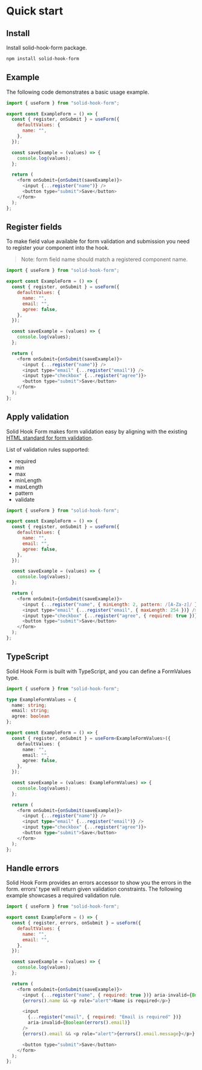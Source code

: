 # Quick start

## Install

Install solid-hook-form package.

```bash
npm install solid-hook-form
```

## Example

The following code demonstrates a basic usage example.

```javascript
import { useForm } from "solid-hook-form";

export const ExampleForm = () => {
  const { register, onSubmit } = useForm({
    defaultValues: {
      name: "",
    },
  });

  const saveExample = (values) => {
    console.log(values);
  };

  return (
    <form onSubmit={onSubmit(saveExample)}>
      <input {...register("name")} />
      <button type="submit">Save</button>
    </form>
  );
};
```

## Register fields

To make field value available for form validation and submission you need to register your component into the hook.

> Note: form field name should match a registered component name.

```javascript
import { useForm } from "solid-hook-form";

export const ExampleForm = () => {
  const { register, onSubmit } = useForm({
    defaultValues: {
      name: "",
      email: "",
      agree: false,
    },
  });

  const saveExample = (values) => {
    console.log(values);
  };

  return (
    <form onSubmit={onSubmit(saveExample)}>
      <input {...register("name")} />
      <input type="email" {...register("email")} />
      <input type="checkbox" {...register("agree")}>
      <button type="submit">Save</button>
    </form>
  );
};
```

## Apply validation

Solid Hook Form makes form validation easy by aligning with the existing [HTML standard for form validation](https://developer.mozilla.org/en-US/docs/Learn_web_development/Extensions/Forms/Form_validation).

List of validation rules supported:

- required
- min
- max
- minLength
- maxLength
- pattern
- validate

```javascript
import { useForm } from "solid-hook-form";

export const ExampleForm = () => {
  const { register, onSubmit } = useForm({
    defaultValues: {
      name: "",
      email: "",
      agree: false,
    },
  });

  const saveExample = (values) => {
    console.log(values);
  };

  return (
    <form onSubmit={onSubmit(saveExample)}>
      <input {...register("name", { minLength: 2, pattern: /[A-Za-z]/ })} />
      <input type="email" {...register("email", { maxLength: 254 })} />
      <input type="checkbox" {...register("agree", { required: true })}>
      <button type="submit">Save</button>
    </form>
  );
};
```

## TypeScript

Solid Hook Form is built with TypeScript, and you can define a FormValues type.

```typescript
import { useForm } from "solid-hook-form";

type ExampleFormValues = {
  name: string;
  email: string;
  agree: boolean
};

export const ExampleForm = () => {
  const { register, onSubmit } = useForm<ExampleFormValues>({
    defaultValues: {
      name: "",
      email: "",
      agree: false,
    },
  });

  const saveExample = (values: ExampleFormValues) => {
    console.log(values);
  };

  return (
    <form onSubmit={onSubmit(saveExample)}>
      <input {...register("name")} />
      <input type="email" {...register("email")} />
      <input type="checkbox" {...register("agree")}>
      <button type="submit">Save</button>
    </form>
  );
};
```

## Handle errors

Solid Hook Form provides an errors accessor to show you the errors in the form. errors' type will return given validation constraints. The following example showcases a required validation rule.

```javascript
import { useForm } from "solid-hook-form";

export const ExampleForm = () => {
  const { register, errors, onSubmit } = useForm({
    defaultValues: {
      name: "",
      email: "",
    },
  });

  const saveExample = (values) => {
    console.log(values);
  };

  return (
    <form onSubmit={onSubmit(saveExample)}>
      <input {...register("name", { required: true })} aria-invalid={Boolean(errors().name)} />
      {errors().name && <p role="alert">Name is required</p>}

      <input
        {...register("email", { required: "Email is required" })}
        aria-invalid={Boolean(errors().email)}
      />
      {errors().email && <p role="alert">{errors().email.message}</p>}

      <button type="submit">Save</button>
    </form>
  );
};
```
